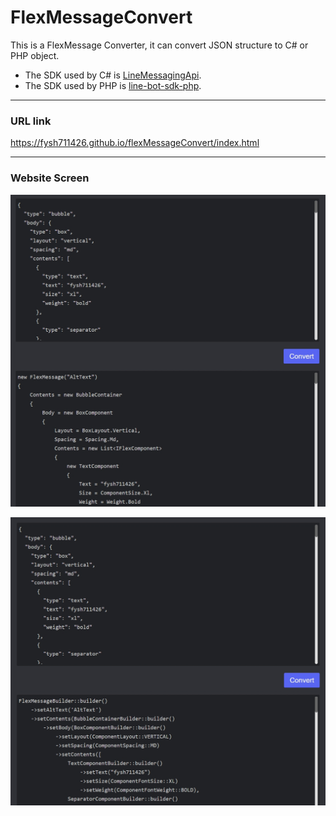 # FlexMessageConvert  

This is a FlexMessage Converter, it can convert JSON structure to C# or PHP object.  

* The SDK used by C# is [LineMessagingApi](https://github.com/pierre3/LineMessagingApi).  
* The SDK used by PHP is [line-bot-sdk-php](https://github.com/line/line-bot-sdk-php/).  

---  

### URL link  

https://fysh711426.github.io/flexMessageConvert/index.html  

---  

### Website Screen  

![./image/1654072712056.jpg](./image/1654072712056.jpg)  

![./image/1654072759543.jpg](./image/1654072759543.jpg)  